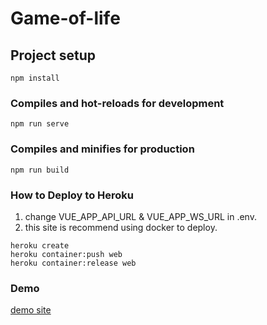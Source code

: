 # Game-of-life

## Project setup
```
npm install
```

### Compiles and hot-reloads for development
```
npm run serve
```

### Compiles and minifies for production
```
npm run build
```
### How to Deploy to Heroku

1. change VUE_APP_API_URL & VUE_APP_WS_URL in .env.
2. this site is recommend using docker to deploy. 

```
heroku create
heroku container:push web
heroku container:release web
```

### Demo
[demo site](https://afternoon-fjord-92266.herokuapp.com/)